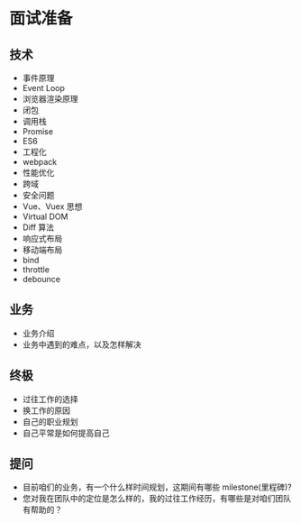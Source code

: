 # 面试准备
## 技术

- 事件原理
- Event Loop
- 浏览器渲染原理
- 闭包
- 调用栈
- Promise
- ES6
- 工程化
- webpack
- 性能优化
- 跨域
- 安全问题
- Vue、Vuex 思想
- Virtual DOM
- Diff 算法
- 响应式布局
- 移动端布局
- bind
- throttle
- debounce

## 业务

- 业务介绍
- 业务中遇到的难点，以及怎样解决

## 终极

- 过往工作的选择
- 换工作的原因
- 自己的职业规划
- 自己平常是如何提高自己


## 提问  

- 目前咱们的业务，有一个什么样时间规划，这期间有哪些 milestone(里程碑)?
- 您对我在团队中的定位是怎么样的，我的过往工作经历，有哪些是对咱们团队有帮助的？
